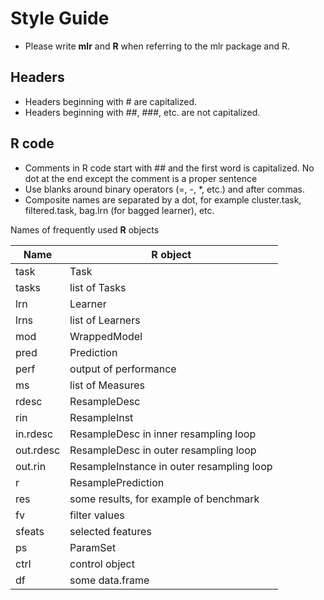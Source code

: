 # Style Guide

* Please write **mlr** and **R** when referring to the mlr package and R.

## Headers

* Headers beginning with # are capitalized.
* Headers beginning with ##, ###, etc. are not capitalized.

## R code

* Comments in R code start with ## and the first word is capitalized. 
  No dot at the end except the comment is a proper sentence
* Use blanks around binary operators (=, -, *, etc.) and after commas.
* Composite names are separated by a dot, for example cluster.task, filtered.task, 
bag.lrn (for bagged learner), etc.

Names of frequently used **R** objects

| Name | **R** object |
| ---- | ------------ |
| task | Task |
| tasks | list of Tasks |
| lrn | Learner |
| lrns | list of Learners |
| mod | WrappedModel |
| pred | Prediction |
| perf | output of performance |
| ms | list of Measures |
| rdesc | ResampleDesc |
| rin | ResampleInst |
| in.rdesc | ResampleDesc in inner resampling loop |
| out.rdesc | ResampleDesc in outer resampling loop |
| out.rin | ResampleInstance in outer resampling loop |
| r | ResamplePrediction |
| res | some results, for example of benchmark |
| fv | filter values |
| sfeats | selected features |
| ps | ParamSet |
| ctrl | control object |
| df | some data.frame |

